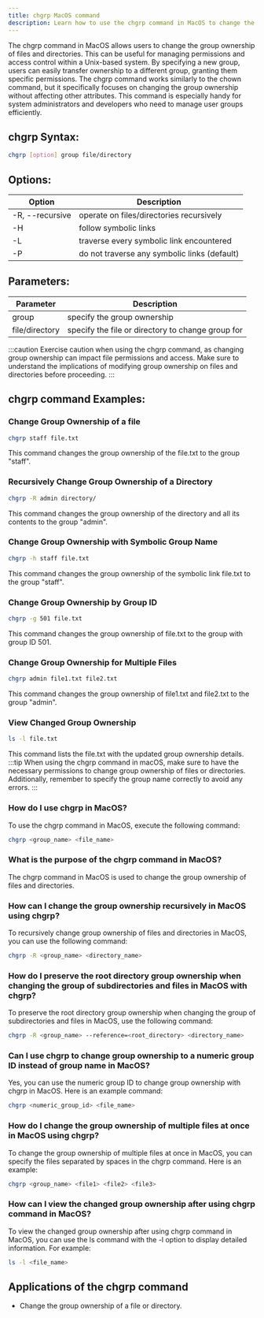 ```yaml
---
title: chgrp MacOS command
description: Learn how to use the chgrp command in MacOS to change the group ownership of files and directories. 
---
```


The chgrp command in MacOS allows users to change the group ownership of files and directories. This can be useful for managing permissions and access control within a Unix-based system. By specifying a new group, users can easily transfer ownership to a different group, granting them specific permissions. The chgrp command works similarly to the chown command, but it specifically focuses on changing the group ownership without affecting other attributes. This command is especially handy for system administrators and developers who need to manage user groups efficiently.

## chgrp Syntax:
```bash
chgrp [option] group file/directory
```

## Options:
| Option       | Description                                     |
|--------------|-------------------------------------------------|
| -R, --recursive | operate on files/directories recursively         |
| -H           | follow symbolic links                          |
| -L           | traverse every symbolic link encountered         |
| -P           | do not traverse any symbolic links (default)   |

## Parameters:
| Parameter    | Description                                     |
|--------------|-------------------------------------------------|
| group        | specify the group ownership                     |
| file/directory | specify the file or directory to change group for |

:::caution
Exercise caution when using the chgrp command, as changing group ownership can impact file permissions and access. Make sure to understand the implications of modifying group ownership on files and directories before proceeding.
:::
## chgrp command Examples:
### Change Group Ownership of a file
```bash
chgrp staff file.txt
```
This command changes the group ownership of the file.txt to the group "staff".

### Recursively Change Group Ownership of a Directory
```bash
chgrp -R admin directory/
```
This command changes the group ownership of the directory and all its contents to the group "admin".

### Change Group Ownership with Symbolic Group Name
```bash
chgrp -h staff file.txt
```
This command changes the group ownership of the symbolic link file.txt to the group "staff".

### Change Group Ownership by Group ID
```bash
chgrp -g 501 file.txt
```
This command changes the group ownership of file.txt to the group with group ID 501.

### Change Group Ownership for Multiple Files
```bash
chgrp admin file1.txt file2.txt
```
This command changes the group ownership of file1.txt and file2.txt to the group "admin".

### View Changed Group Ownership
```bash
ls -l file.txt
```
This command lists the file.txt with the updated group ownership details.
:::tip
When using the chgrp command in macOS, make sure to have the necessary permissions to change group ownership of files or directories. Additionally, remember to specify the group name correctly to avoid any errors.
:::

### How do I use chgrp in MacOS?
To use the chgrp command in MacOS, execute the following command:
```bash
chgrp <group_name> <file_name>
```

### What is the purpose of the chgrp command in MacOS?
The chgrp command in MacOS is used to change the group ownership of files and directories.

### How can I change the group ownership recursively in MacOS using chgrp?
To recursively change group ownership of files and directories in MacOS, you can use the following command:
```bash
chgrp -R <group_name> <directory_name>
```

### How do I preserve the root directory group ownership when changing the group of subdirectories and files in MacOS with chgrp?
To preserve the root directory group ownership when changing the group of subdirectories and files in MacOS, use the following command:
```bash
chgrp -R <group_name> --reference=<root_directory> <directory_name>
```

### Can I use chgrp to change group ownership to a numeric group ID instead of group name in MacOS?
Yes, you can use the numeric group ID to change group ownership with chgrp in MacOS. Here is an example command:
```bash
chgrp <numeric_group_id> <file_name>
```

### How do I change the group ownership of multiple files at once in MacOS using chgrp?
To change the group ownership of multiple files at once in MacOS, you can specify the files separated by spaces in the chgrp command. Here is an example:
```bash
chgrp <group_name> <file1> <file2> <file3>
```

### How can I view the changed group ownership after using chgrp command in MacOS?
To view the changed group ownership after using chgrp command in MacOS, you can use the ls command with the -l option to display detailed information. For example:
```bash
ls -l <file_name>
```
## Applications of the chgrp command

- Change the group ownership of a file or directory.